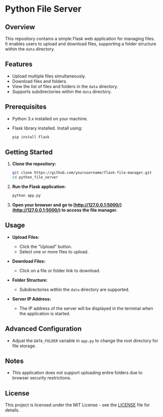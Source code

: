# Python File Server

## Overview

This repository contains a simple Flask web application for managing files. It enables users to upload and download files, supporting a folder structure within the `data` directory.

## Features

- Upload multiple files simultaneously.
- Download files and folders.
- View the list of files and folders in the `data` directory.
- Supports subdirectories within the `data` directory.

## Prerequisites

- Python 3.x installed on your machine.
- Flask library installed. Install using:

  ```bash
  pip install Flask
  ```
  
## Getting Started

1. **Clone the repository:**

   ```bash
   git clone https://github.com/yourusername/flask-file-manager.git
   cd python_file_server
   ```

2. **Run the Flask application:**

   ```bash
   python app.py
   ```

3. **Open your browser and go to [http://127.0.0.1:5000/](http://127.0.0.1:5000/) to access the file manager.**

## Usage

- **Upload Files:**
  - Click the "Upload" button.
  - Select one or more files to upload.

- **Download Files:**
  - Click on a file or folder link to download.

- **Folder Structure:**
  - Subdirectories within the `data` directory are supported.

- **Server IP Address:**
  - The IP address of the server will be displayed in the terminal when the application is started.

## Advanced Configuration

- Adjust the `DATA_FOLDER` variable in `app.py` to change the root directory for file storage.

## Notes

- This application does not support uploading entire folders due to browser security restrictions.

## License

This project is licensed under the MIT License - see the [LICENSE](LICENSE) file for details.
